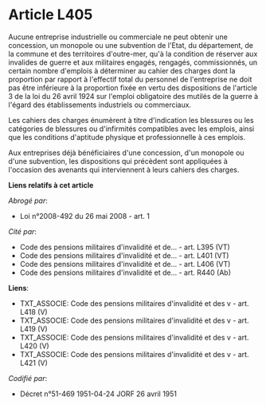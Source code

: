 # Article L405

Aucune entreprise industrielle ou commerciale ne peut obtenir une concession, un monopole ou une subvention  de l'Etat, du
département, de la commune et des territoires d'outre-mer, qu'à la condition de réserver aux invalides de guerre et aux
militaires engagés, rengagés, commissionnés, un certain nombre d'emplois à déterminer au cahier des charges dont la
proportion par rapport à l'effectif total du personnel de l'entreprise ne doit pas être inférieure à la proportion fixée en
vertu des dispositions de l'article 3 de la loi du 26 avril 1924 sur l'emploi obligatoire des mutilés de la guerre à l'égard
des établissements industriels ou commerciaux.

Les cahiers des charges énumèrent à titre d'indication les blessures ou les catégories de blessures ou d'infirmités
compatibles avec les emplois, ainsi que les conditions d'aptitude physique et professionnelle à ces emplois.

Aux entreprises déjà bénéficiaires d'une concession, d'un monopole ou d'une subvention, les dispositions qui précèdent sont
appliquées à l'occasion des avenants qui interviennent à leurs cahiers des charges.

**Liens relatifs à cet article**

_Abrogé par_:

  - Loi n°2008-492 du 26 mai 2008 - art. 1

_Cité par_:

  - Code des pensions militaires d'invalidité et de... - art. L395 (VT)
  - Code des pensions militaires d'invalidité et de... - art. L401 (VT)
  - Code des pensions militaires d'invalidité et de... - art. L406 (VT)
  - Code des pensions militaires d'invalidité et de... - art. R440 (Ab)

**Liens**:

  - TXT_ASSOCIE: Code des pensions militaires d'invalidité et des v - art. L418 (V)
  - TXT_ASSOCIE: Code des pensions militaires d'invalidité et des v - art. L419 (V)
  - TXT_ASSOCIE: Code des pensions militaires d'invalidité et des v - art. L420 (V)
  - TXT_ASSOCIE: Code des pensions militaires d'invalidité et des v - art. L421 (V)

_Codifié par_:

  - Décret n°51-469 1951-04-24 JORF 26 avril 1951
